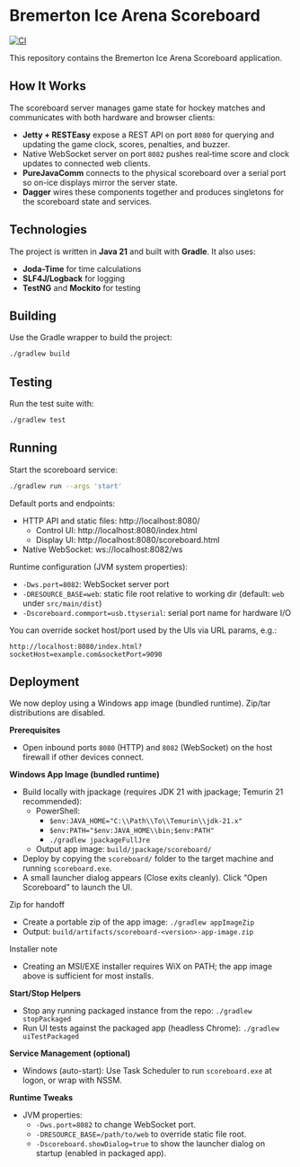 # Bremerton Ice Arena Scoreboard

[![CI](https://github.com/joshcanfield/bic-scoreboard/actions/workflows/ci.yml/badge.svg)](https://github.com/joshcanfield/bic-scoreboard/actions/workflows/ci.yml)

This repository contains the Bremerton Ice Arena Scoreboard application.

## How It Works

The scoreboard server manages game state for hockey matches and communicates with
both hardware and browser clients:

* **Jetty + RESTEasy** expose a REST API on port `8080` for querying and
  updating the game clock, scores, penalties, and buzzer.
* Native WebSocket server on port `8082` pushes
  real‑time score and clock updates to connected web clients.
* **PureJavaComm** connects to the physical scoreboard over a serial port so
  on-ice displays mirror the server state.
* **Dagger** wires these components together and produces singletons for the
  scoreboard state and services.

## Technologies

The project is written in **Java 21** and built with **Gradle**. It also uses:

* **Joda-Time** for time calculations
* **SLF4J/Logback** for logging
* **TestNG** and **Mockito** for testing

## Building

Use the Gradle wrapper to build the project:

```sh
./gradlew build
```

## Testing

Run the test suite with:

```sh
./gradlew test
```

## Running

Start the scoreboard service:

```sh
./gradlew run --args 'start'
```

Default ports and endpoints:

- HTTP API and static files: http://localhost:8080/
  - Control UI: http://localhost:8080/index.html
  - Display UI: http://localhost:8080/scoreboard.html
- Native WebSocket: ws://localhost:8082/ws

Runtime configuration (JVM system properties):

- `-Dws.port=8082`: WebSocket server port
- `-DRESOURCE_BASE=web`: static file root relative to working dir (default: `web` under `src/main/dist`)
- `-Dscoreboard.commport=usb.ttyserial`: serial port name for hardware I/O

You can override socket host/port used by the UIs via URL params, e.g.:

```
http://localhost:8080/index.html?socketHost=example.com&socketPort=9090
```

## Deployment

We now deploy using a Windows app image (bundled runtime). Zip/tar distributions are disabled.

**Prerequisites**
- Open inbound ports `8080` (HTTP) and `8082` (WebSocket) on the host firewall if other devices connect.

**Windows App Image (bundled runtime)**
- Build locally with jpackage (requires JDK 21 with jpackage; Temurin 21 recommended):
  - PowerShell:
    - `$env:JAVA_HOME="C:\\Path\\To\\Temurin\\jdk-21.x"`
    - `$env:PATH="$env:JAVA_HOME\\bin;$env:PATH"`
    - `./gradlew jpackageFullJre`
  - Output app image: `build/jpackage/scoreboard/`
- Deploy by copying the `scoreboard/` folder to the target machine and running `scoreboard.exe`.
- A small launcher dialog appears (Close exits cleanly). Click “Open Scoreboard” to launch the UI.

Zip for handoff
- Create a portable zip of the app image: `./gradlew appImageZip`
- Output: `build/artifacts/scoreboard-<version>-app-image.zip`

Installer note
- Creating an MSI/EXE installer requires WiX on PATH; the app image above is sufficient for most installs.

**Start/Stop Helpers**
- Stop any running packaged instance from the repo: `./gradlew stopPackaged`
- Run UI tests against the packaged app (headless Chrome): `./gradlew uiTestPackaged`

**Service Management (optional)**
- Windows (auto-start): Use Task Scheduler to run `scoreboard.exe` at logon, or wrap with NSSM.

**Runtime Tweaks**
- JVM properties:
  - `-Dws.port=8082` to change WebSocket port.
  - `-DRESOURCE_BASE=/path/to/web` to override static file root.
  - `-Dscoreboard.showDialog=true` to show the launcher dialog on startup (enabled in packaged app).


